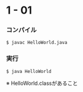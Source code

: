 # 1 - 01

### コンパイル

```
$ javac HelloWorld.java
```

### 実行

```
$ java HelloWorld
```

※ HelloWorld.classがあること
